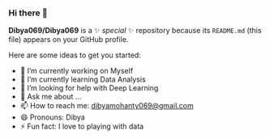 ### Hi there 👋


**Dibya069/Dibya069** is a ✨ _special_ ✨ repository because its `README.md` (this file) appears on your GitHub profile.

Here are some ideas to get you started:

- 🔭 I’m currently working on Myself
- 🌱 I’m currently learning Data Analysis
- 🤔 I’m looking for help with Deep Learning
- 💬 Ask me about ...
- 📫 How to reach me: dibyamohanty069@gmail.com
- 😄 Pronouns: Dibya
- ⚡ Fun fact: I love to playing with data

